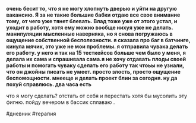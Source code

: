 **очень бесит то, что я не могу хлопнуть дверью и уйти на другую вакансию. Я за не такие большие бабки отдаю все свое внимание тому, от чего уже тянет блевать. Влад тоже уже от этого устал, и уходит в работу, хотя ему можно вообще нихуя уже не делать. манипуляции мысленные наверняка, но я снова погружаюсь в ощущение собственной бесполезности. я сказала про баг в батчинге, кинула мячик, это уже не мои проблемы. я отправила чувака делать его работу. у него и так на 15 тесткейсов больше чем было у меня, я делала их сама и спрашивала сама.я не хочу отдавать плоды своей работы и помогать чуваку сделать его работу так чтоьы не узнали, что он джойны писать не умеет. просто злость, просто ощущение беспомощности. мнееще и делать проект блин за сегодня. ну да похуй справлюсь. два часа есть**

что я могу сделать? отстать от себя и перестать хотя бы мусолить эту фигню. пойду вечером в бассик сплаваю .

#дневник #терапия 